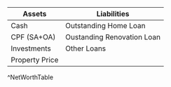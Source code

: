 | Assets         | Liabilities                |
| -------------- | -------------------------- |
| Cash           | Outstanding Home Loan      |
| CPF (SA+OA)    | Oustanding Renovation Loan |
| Investments    | Other Loans                |
| Property Price |                            |
^NetWorthTable

